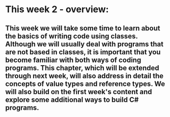 # This week 2 - overview:

## This week we will take some time to learn about the basics of writing code using classes. Although we will usually deal with programs that are not based in classes, it is important that you become familiar with both ways of coding programs. This chapter, which will be extended through next week, will also address in detail the concepts of value types and reference types. We will also build on the first week's content and explore some additional ways to build C# programs.

